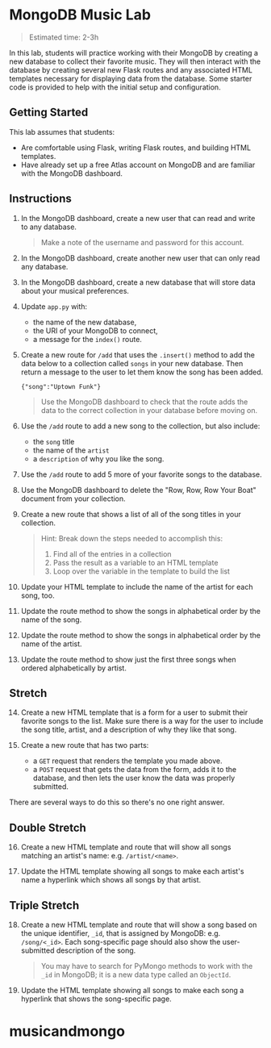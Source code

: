 # MongoDB Music Lab

> Estimated time: 2-3h

In this lab, students will practice working with their MongoDB by creating a new database to collect their favorite music. They will then interact with the database by creating several new Flask routes and any associated HTML templates necessary for displaying data from the database. Some starter code is provided to help with the initial setup and configuration.

## Getting Started

This lab assumes that students:

- Are comfortable using Flask, writing Flask routes, and building HTML templates.
- Have already set up a free Atlas account on MongoDB and are familiar with the MongoDB dashboard.

## Instructions

1. In the MongoDB dashboard, create a new user that can read and write to any database.

	> Make a note of the username and password for this account.

2. In the MongoDB dashboard, create another new user that can only read any database.

3. In the MongoDB dashboard, create a new database that will store data about your musical preferences.

4. Update `app.py` with:
	- the name of the new database,
	- the URI of your MongoDB to connect,
	- a message for the `index()` route.

5. Create a new route for `/add` that uses the `.insert()` method to add the data below to a collection called `songs` in your new database. Then return a message to the user to let them know the song has been added.

	`{"song":"Uptown Funk"}`

	> Use the MongoDB dashboard to check that the route adds the data to the correct collection in your database before moving on.

6. Use the `/add` route to add a new song to the collection, but also include:
	- the `song` title
	- the name of the `artist`
	- a `description` of why you like the song.

7. Use the `/add` route to add 5 more of your favorite songs to the database.

8. Use the MongoDB dashboard to delete the "Row, Row, Row Your Boat" document from your collection.

9. Create a new route that shows a list of all of the song titles in your collection.

	> Hint: Break down the steps needed to accomplish this:
	> 1. Find all of the entries in a collection
	> 2. Pass the result as a variable to an HTML template
	> 3. Loop over the variable in the template to build the list

10. Update your HTML template to include the name of the artist for each song, too.

11. Update the route method to show the songs in alphabetical order by the name of the song.

12. Update the route method to show the songs in alphabetical order by the name of the artist.

13. Update the route method to show just the first three songs when ordered alphabetically by artist.

## Stretch

14. Create a new HTML template that is a form for a user to submit their favorite songs to the list. Make sure there is a way for the user to include the song title, artist, and a description of why they like that song.

15. Create a new route that has two parts:
	- a `GET` request that renders the template you made above.
	- a `POST` request that gets the data from the form, adds it to the database, and then lets the user know the data was properly submitted.

There are several ways to do this so there's no one right answer.

## Double Stretch

16. Create a new HTML template and route that will show all songs matching an artist's name: e.g. `/artist/<name>`.

17. Update the HTML template showing all songs to make each artist's name a hyperlink which shows all songs by that artist.

## Triple Stretch

18. Create a new HTML template and route that will show a song based on the unique identifier, `_id`, that is assigned by MongoDB: e.g. `/song/<_id>`. Each song-specific page should also show the user-submitted description of the song.

	> You may have to search for PyMongo methods to work with the `_id` in MongoDB; it is a new data type called an `ObjectId`.

19. Update the HTML template showing all songs to make each song a hyperlink that shows the song-specific page.
# musicandmongo
